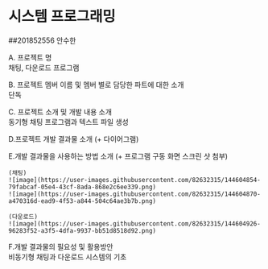 # 시스템 프로그래밍
##201852556 안수한

A. 프로젝트 명  
    채팅, 다운로드 프로그램  
      
B. 프로젝트 멤버 이름 및 멤버 별로 담당한 파트에 대한 소개  
    단독  

C. 프로젝트 소개 및 개발 내용 소개  
    동기형 채팅 프로그램과 텍스트 파일 생성  

D.프로젝트 개발 결과물 소개 (+ 다이어그램)  
    

E.개발 결과물을 사용하는 방법 소개 (+ 프로그램 구동 화면 스크린 샷 첨부)  

    (채팅)
    ![image](https://user-images.githubusercontent.com/82632315/144604854-79fabcaf-05e4-43cf-8ada-868e2c6ee339.png)  
    ![image](https://user-images.githubusercontent.com/82632315/144604870-a470316d-ead9-4f53-a844-504c64ae3b7b.png)  

    (다운로드)
    ![image](https://user-images.githubusercontent.com/82632315/144604926-96283f52-a3f5-4dfa-9937-bb51d8518d92.png)  


F.개발 결과물의 필요성 및 활용방안  
    비동기형 채팅과 다운로드 시스템의 기초  
